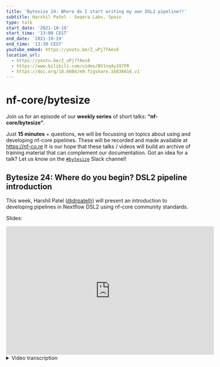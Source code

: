 ```yaml
---
title: 'Bytesize 24: Where do I start writing my own DSL2 pipeline?!'
subtitle: Harshil Patel - Seqera Labs, Spain
type: talk
start_date: '2021-10-19'
start_time: '13:00 CEST'
end_date: '2021-10-19'
end_time: '13:30 CEST'
youtube_embed: https://youtu.be/Z_uPj7fAes8
location_url:
  - https://youtu.be/Z_uPj7fAes8
  - https://www.bilibili.com/video/BV1nq4y197FR
  - https://doi.org/10.6084/m9.figshare.16836616.v1
---
```


# nf-core/bytesize

Join us for an episode of our **weekly series** of short talks: **“nf-core/bytesize”**.

Just **15 minutes** + questions, we will be focussing on topics about using and developing nf-core pipelines.
These will be recorded and made available at <https://nf-co.re>
It is our hope that these talks / videos will build an archive of training material that can complement our documentation. Got an idea for a talk? Let us know on the [`#bytesize`](https://nfcore.slack.com/channels/bytesize) Slack channel!

## Bytesize 24: Where do you begin? DSL2 pipeline introduction

This week, Harshil Patel ([@drpatelh](http://github.com/drpatelh/)) will present an introduction to developing pipelines in Nextflow DSL2 using nf-core community standards.

Slides:

<div class="ratio ratio-16x9">
    <iframe src="https://widgets.figshare.com/articles/16836616/embed?show_title=1" width="568" height="351" allowfullscreen frameborder="0"></iframe>
</div>

<details markdown="1"><summary>Video transcription</summary>
**Note: The content has been edited for reader-friendliness**

[0:01](https://youtu.be/Z_uPj7fAes8&t=1)
[:](https://youtu.be/Z_uPj7fAes8&t=)
talk which is in preparation for the big DSL2 hackathon next week and today we have Harshil Patel from Secura Labs presenting about writing your own nf quad DSL2 pipeline. During the talk if you have any questions for Harshal please put them in the chat and I'll read them out. As a reminder this video and all the previous bite-sized talks are on the YouTube channel so you can consult them there later as well and all the links are on our homepage and so please take it away Harshal. Hello everyone good afternoon and thank you for watching and joining this talk. So I will be giving the 24th bite-sized nf quad bite-sized talk. It's just amazing how we have got this far with this many talks now so I remember when we were still setting this stuff up but hopefully they're useful to you guys. I mean this particular one will be about um you know trying to deal with the exploding head that is I've got a DSL1 pipeline or I'm comfortable with DSL1 how do I now switch to to writing a DSL2 next flow pipeline. So next flow as some of you know has this new syntax called DSL2 which which is a more modular syntax it allows you to reuse components and and essentially make things a bit more flexible in terms of pipeline development as well. So there's there's loads of resources so as I mentioned we have bite-sized talks that are you know sort of revolved around DSL2 pipeline development how we are tackling DSL2 on nf core but there are some generic concepts there that may be useful to you as well if you like in in the bite-sized tests and also some guidelines and and other stuff that you may be able to take away to use for your own DSL2 pipeline development in say non-nf4 pipelines too. Last week uh Rike Maxim and I recorded a couple of talks more up-to-date talks about the pipeline structure that we have for DSL2 um in in the template that we have we maintain on nf4 tools and I just briefly went through that again in preparation for the hackathon so people get an idea as to what these files are doing and why they're there and another talk which was typically a 45-minute talk by my standards that that is where I kind of get with these talks and that was more about the process of picking a module and the using the various tooling that we've created to then contribute that back to nf core modules but again there are some generic concepts there that may be useful to you um to take away. So the first thing um I would do is potentially attempt to watch some of these talks here um and also we've got loads of documentation and guidelines on the website that'd be worth looking at I mean um figuring out how to tackle DSL2 in some way philosophically I guess would be um in comparison to the way that you would attempt to figure out how these components are put together and the the smallest unit of a DSL2 pipeline will be a module and so attempting to figure out how you need to mentally create and write these modules to structure um an entire pipeline together is quite useful and so we've got these guidelines and adding new modules and some of the concepts that we've used to attempt to standardize these these modules and the syntax available on the website for you to to have a look at. How you how you convert your pipeline will obviously depend on on what status it is and um you know where you're coming from where you're starting from so existing nf core pipelines a lot of the groundwork has now been done in terms of um porting our old DSL1 template to a DSL2 template and you know switching things around adding tests all the boilerplate and this is one of the big advantages actually of you know working in a community like this because it's not it's not just me or another person or someone else doing this is there's an entire community contributing to this and so it just makes it easier to maintain and push these changes and across an entire sway the pipelines so those starting out with existing pipelines you just would need to merge in the template sync that you would have got via a pull request and this is automated it's it's it's sent out when whenever we release the nf core tools package um and you would have a pull request there that is sitting there waiting to be merged in so the first thing i would do with that is just merge that in you may have quite a few merge conflicts but unfortunately because this is such a big change you will have to wrestle with those for now um and and hopefully in the future they'll get smaller and smaller as things stabilize get the tests working again so with nf core pipelines we insist on having test data sets for for continuous integration and for local testing it just means that whenever you update the pipeline code you can test the pipeline to make sure it's working so after you've merged in the the the the template sync try and get the test working again even if it's still in a dsl1 format just try and get the test working again and then decide how you want to tackle the implementation which i'll go through briefly in some of the following slides uh with new nf core pipelines uh we have again loads of guidelines and docs there's there's conceptually there's there's there's actually very small differences in the way that the template has changed between dsl1 and dsl2 um in order to manage the modules aspect there are more changes actually probably have been in the way that we've siloed away some of the boilerplate code into into lib directories to to make it easier to um to actually read the code that we've got there and to update it so um again more guidelines and documentations on the website i won't go through that in detail have a look um but most importantly if you want to contribute a pipeline to nfq you're thinking of doing it whether you know you start off uh by you know with the new nfq pipeline or you you start off thinking i'm just going to write my own pipeline but maybe i might contribute to nfq in the future please come and approach us first because we we try not to have redundancy in pipelines and um it's always sort of a community decision as to what gets in um and so yeah it'd be great if you can approach this before you lay down in your code i mean it things can become a bit awkward when you've written a pipeline and it's fully functional and it's in its all you know in its awesomeness um but it may not necessarily fit with what we have or what we require and so in that case we don't want to disappoint you or you know or just make things difficult for everyone if you've got a non-nfq pipeline uh you know so so for example you don't want to contribute to nfq you can still use the tooling that we've created um it's completely up to you and it's flexible how you adopt the standards and the template and the different files and stuff that we've got in the template this is simply done by using the nfq create command in the nfq tools package it's one command you create you get a bunch of boilerplate stuff that you don't have to do yourself if you're just looking at you know writing simple next one pipelines this may be overkill but um you know if you're seriously thinking about writing your own pipeline even to use as a reference to see how how you know the community itself is adopting best practices how they you know running github actions because in this integration configuration linting all sorts of other stuff as well this is very useful to have a look and like i mentioned i gave a talk about that last week so so you can you can see what it looks like and what the files in that repository are doing it also means that you can sync in the the template so when whenever we do a release of nfq tools um all nfq pipelines automatically get this sync pr so anything we've updated in the pipeline template then gets pushed automatically to these pipelines via this sync pr um and if you have created um a pipeline template albeit whether you're not going to not going to contribute to nfq um then you can use the sync functionality to update your template too with that um so it just it just allows you to keep up to date with with the best practices and other boilerplate and bugs fixes and stuff that the community is implementing and it also means the pipeline can be contributed later like i said i mean approaches first if you if you are seriously thinking about it but um if with when you use nfq create it does a few things especially with git there's a bit of magic there that allows you to then um contribute that pipeline to nfq later on down the line if you so wish to so so there's there's another advantage and we also have loads of other nfq tools commands check it out i won't go through them now but there's you know various tools for linting and and um and other and other stuff that that'll be useful for um maintaining and developing the pipelines uh the first port call i would recommend is probably to look at nfq modules that's our repository for um wrapper scripts essentially or modules dslg modules um it's been it's been you know developing immensely well uh we've got you know six to seven contributors we've almost got to 300 modules now which after the hackathon i imagine will completely surpass that um and it's it's just a repository for for standardized module wrapper scripts for individual tools like fastqc or trim galore that you can just pull and use directly in your pipelines you don't need to go through the effort of writing these modules and it saves a lot of work and this kind of fits in with the ethos of of nextflow dsl2 as well um it's constantly evolving i won't say that it's completely stable because it's not um i would say however that we're constantly making it better um and trying to shift towards using um as nextflow nextflow-esque language and approaches as possible so check it out and and to add to that we've got loads of tools that we've added in nfq tools specifically to deal with modules i've listed them here where you can list modules install them update and all sorts of other functionalities some of this i refer to in in the other pre-hackathon talk about contributing to nfq modules um that i gave last week the link was in the first slide and also we plan to hold sub sub workflows in the future so for those of you that don't know what sub workflow is it is a essentially a chain of modules so a module is is a unit of dsl2 let's say where you've got FastQC that runs on a single sample and and performs a particular task however you can chain these together so you can run FastQC and adapt to trimming for example after that as as a sub workflow and and then you get a larger chain of modules that you can then just plug into a pipeline without having to individually chain them together and that i think this this is the true power of dsl2 and how we make sub workflow shareable and reusable across pipelines um is going to be um it's going to be a real test because we'll have to figure out a few other things but hopefully we again we plan to tackle some of this at the hackathon next week and maybe as you can see we've got an nfq modules command we'll probably have an nfq sub workflows command that will install all of the module dependencies as well as the sub workflow wherever it needs to be installed and so all you really have to do is just include it in your pipeline um so getting started uh i would probably start by looking at existing pipelines that have done this i i'm pointing to nfq pipelines here because um it's it's what we know it's what we've done there's there's a full list um if you click on that link there there's a dsl2 tab in on the pipeline health page on the website that allows you to to look at other example pipelines if they're more applicable to you um but i think most importantly is setting up a nice test data set we try and tackle that right at the beginning because it's always good to test your pipeline right from from the from the offset and it also means that other people can collaborate on the pipeline with you um and you can identify bugs and issues and pull requests or locally that that you can fix before um or whilst developing the pipeline together so i would say it's incredibly vital to have a nice minimal test data set that you can use um and also this becomes important when you you know your your your people just want to test the pipeline on their own infrastructures for example um this minimal test data set is independent of the samples they're using and so you know the test data sets should be working and so it allows you to rule out other issues with with infrastructure and such when using next one compiling list of modules this is this is very obviously quite an obvious point but you know you need to know what modules you have we've got loads on nfl modules like i said we've got already got about 300 of them so a lot of this work has probably already been done for you um that's not to say you know we wouldn't like your contributions there too because then it just means it's done for someone else as well and so you know hopefully at some point we'll you know we'll get to a point where a majority majority at the moment is quite genomics focused but um hopefully we'll be getting other modules modules in there from other life science areas as well um find and recycle sub-workflows like i said we're still working on this or adding this to nfq modules or having a separate repository maybe nfq sub-workflows for this um but these are at the moment within pipelines like rnac because the sub-workflows folder that you can have a look in and see if there's any you'd like to reuse from there or from anywhere else um so at the moment it's a manual process but hopefully we'll automate this in the future how you do this um and collaborate on on these modules depends entirely on on on how you want to develop the pipeline so you could create a list of modules as separate issues and then you know work your way through those or you could create a project board um like saric has done um which i will show you in the next slide um or maybe the side after and then you can collaborate and tick off tick these off the list eventually whilst you're developing the pipeline in terms of implementation i think it's um we've built like i said we've built a lot of these tools um so nfq modules create is an is an example of this it just takes a vanilla module template with loads of to-do statements and other things in there that are really useful for newbies and beginners and also just as a reminder to make sure that you filled in the correct bits in the file and so it has a load of to-do statements within this particular template when you run nfq modules create it just replaces the name of the module that you'd like to create within this template and so then you have to go about then replacing the bits you want um in order to finesse and add your your module or create a module um some of this stuff again i went through in that contributing to nfq modules talk so please do have a look at that and you'll get an idea as to as to how that can that can work and you can do that for both local modules ones you don't want to contribute to any module or ones that you do reuse biocontainers the biocontainers are essentially con bioconda packages built within both singularity and docker containers um it's it's an awesome resource that we've been using almost exclusively for for all of our modules and it just means that you can you get a docker container and a singularity container for free we don't have to maintain anything if someone adds a new bioconda package we get that as a container for free and so reusing this um is is is nice because then it just gives you this option and of you know not having to host and maintain this this yourselves so passing sample information around is also quite important um you need to figure out the flow of your pipeline typically what you would do is have you'd have different values in a channel for different sample attributes but this gets a bit complicated when you want to when you want to generalize a module and so the best way to do that is to put all of this sample information into what's called what we have called a meta map and so then you can have as many it's like a python dictionary you can have as many um attributes within there and pass that through a pipeline and that also means you can reuse existing modules and nfo modules and so on and still have access to that meta within your pipeline context so how you do that you use also something you need to think about try and stick to a single syntax convention so we obviously have our own but whatever you do whether you want to develop your own just stick to a single syntax convention because it just makes things consistently easier to maintain and to update over time when you change that syntax or that convection convention um there's enough you know you can reuse what we've done a lot of people are um and the caveat there is that it's constantly evolving um so you know it's it's something you have to keep on top of but i don't think that's a bad thing personally because everything changes everything evolves and please write your modules in a way that they can be reused that's the true power of all of this and that just means that someone you know either whether you contribute them to nfo modules or whether you write them and keep them locally within your pipeline it just means other people can just pull that module straight away and reuse that reuse it without having to do much there are various different approaches um so in terms of how you tackle the implementation i particularly prefer the bottom-up approach where um you you have your main script it's just completely dsl one you essentially just comment out the whole thing and start adding one by one each of these modules into the pipeline it just allows you to test every step of the way um and also there's there's other things around the way that you pass channels and and and manipulate channels to these modules that it allows you to do quite interactively whilst you're developing the pipeline and this is what what i prefer i'm doing but there are other approaches so for example there's a couple of links to issues there where we've been creating a list of modules that you can see on the right here and that we worked our way through and this can like i said the individual issues or you can create a project board which is what that and of course eric link there will take you to you can do a top-down approach where you write your modules first and then stitch the pipeline together um there may be caveats in the way that you do that it's not impossible um so um i think praveen done that and maxine done that with nf4 our neighbour um where they wrote the modules and then stitch the pipelines together and there are a couple of caveats in terms of the way that you may need to update modules whilst you're then developing the pipeline because you've already written them and so you may need to change them to fit into the pipeline and stuff um but it's still a valid and plausible approach um we will be changing the syntax that we're using for dsl2 very soon hopefully we're moving to a more um next to a native syntax and i've provided a brief description of this in the contributors to modules talk um at that particular time um if you want to skip through to it so i won't go through this in in any detail but the information is there and hopefully what this means is it will make um it will make the adoption and usage of these modules even more widely accessible because we'd be using a native next row syntax and that that just removes things like the functions file and other things that you know have been a bit of an issue in terms of customization so yeah watch this space things are evolving but again everything will be updated and and hopefully you'll be able to keep on top so this is something again that we'll probably be discussing and trying to iron out like that um if you need to get in touch slack there's the modules channel on there we have a dsl2 pipelines channel somewhere as well i can't remember what it's called now james will probably tell you when you finish um but we've got we've got another channel for those that are dsl2 conversion channel or something like that for people that are interested in knowing more about the conversion process github twitter youtube um you know reach out however and join the community join the slack workspace there's a lot of information to be gained there and it's and it's ridiculously easy to join so um you know even if you're just lurking in the background you'll be surprised how you can just sieve up the knowledge um thank you to everyone in both communities nf core next flow bioconda um biocontainers my new workload sakira labs an awesome bunch of people and that i will be seeing in mayorka tomorrow um please don't jim said and we have a hand hackathon next uh on the 27th 29th which has partly um been mentioned a few times now uh so if you haven't signed up i think the sign up is still open um but i look forward to seeing you there thank you thank you very much so yeah the channel you were talking to talking about is uh slack channel is dsl2 transition there you go that's it so are there any questions you need to post them on zoom or the slack chat anything well i guess that's it for today um of course we have the hackathon next week and that will be in gathertown as well so it'd be a very nice uh interactive environment so i'm sure you can come by and ask our questions then but otherwise we do have a bite-sized talk uh next week from daniel straub talking about nfq ampli seek this will be normal time one o'clock cet on tuesdays and then like kashal said we have the hackathon wednesday to friday next week um

</details>
